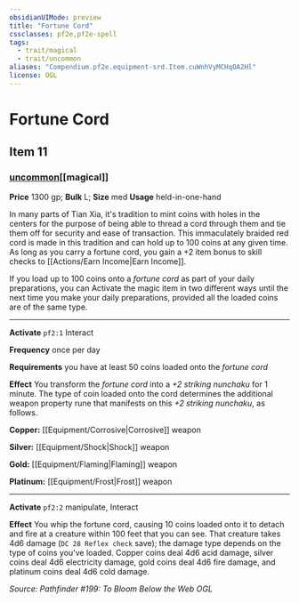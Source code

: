```yaml
---
obsidianUIMode: preview
title: "Fortune Cord"
cssclasses: pf2e,pf2e-spell
tags:
  - trait/magical
  - trait/uncommon
aliases: "Compendium.pf2e.equipment-srd.Item.cuWnhVyMCHqOA2Hl"
license: OGL
---
```

# Fortune Cord
## Item 11
### [uncommon](uncommon "Uncommon Rarity Trait")[[magical]]


**Price** 1300 gp; 
**Bulk** L; **Size** med
**Usage** held-in-one-hand

In many parts of Tian Xia, it's tradition to mint coins with holes in the centers for the purpose of being able to thread a cord through them and tie them off for security and ease of transaction. This immaculately braided red cord is made in this tradition and can hold up to 100 coins at any given time. As long as you carry a fortune cord, you gain a +2 item bonus to skill checks to [[Actions/Earn Income|Earn Income]].

If you load up to 100 coins onto a _fortune cord_ as part of your daily preparations, you can Activate the magic item in two different ways until the next time you make your daily preparations, provided all the loaded coins are of the same type.

* * *

**Activate** `pf2:1` Interact

**Frequency** once per day

**Requirements** you have at least 50 coins loaded onto the _fortune cord_

**Effect** You transform the _fortune cord_ into a _+2 striking nunchaku_ for 1 minute. The type of coin loaded onto the cord determines the additional weapon property rune that manifests on this _+2 striking nunchaku_, as follows.

**Copper:** [[Equipment/Corrosive|Corrosive]] weapon

**Silver:** [[Equipment/Shock|Shock]] weapon

**Gold:** [[Equipment/Flaming|Flaming]] weapon

**Platinum:** [[Equipment/Frost|Frost]] weapon

* * *

**Activate** `pf2:2` manipulate, Interact

**Effect** You whip the fortune cord, causing 10 coins loaded onto it to detach and fire at a creature within 100 feet that you can see. That creature takes 4d6 damage (`DC 28 Reflex check` save); the damage type depends on the type of coins you've loaded. Copper coins deal 4d6 acid damage, silver coins deal 4d6 electricity damage, gold coins deal 4d6 fire damage, and platinum coins deal 4d6 cold damage.

*Source: Pathfinder #199: To Bloom Below the Web*
*OGL*
